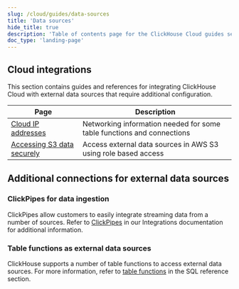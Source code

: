 ```yaml
---
slug: /cloud/guides/data-sources
title: 'Data sources'
hide_title: true
description: 'Table of contents page for the ClickHouse Cloud guides section'
doc_type: 'landing-page'
---
```


## Cloud integrations

This section contains guides and references for integrating ClickHouse Cloud with external data sources that require additional configuration.

| Page                                                            | Description                                                             |
|-----------------------------------------------------------------|-------------------------------------------------------------------------|
| [Cloud IP addresses](/manage/data-sources/cloud-endpoints-api)  | Networking information needed for some table functions and connections  |
| [Accessing S3 data securely](/cloud/data-sources/secure-s3)     | Access external data sources in AWS S3 using role based access          |


## Additional connections for external data sources

### ClickPipes for data ingestion

ClickPipes allow customers to easily integrate streaming data from a number of sources. Refer to [ClickPipes](/integrations/clickpipes) in our Integrations documentation for additional information.

### Table functions as external data sources

ClickHouse supports a number of table functions to access external data sources. For more information, refer to [table functions](/sql-reference/table-functions) in the SQL reference section.
